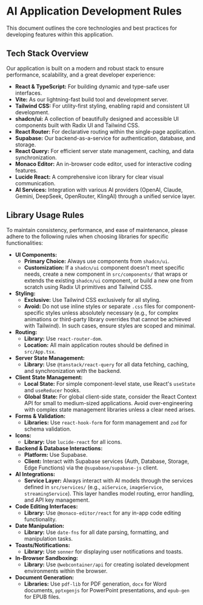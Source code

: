 # AI Application Development Rules

This document outlines the core technologies and best practices for developing features within this application.

## Tech Stack Overview

Our application is built on a modern and robust stack to ensure performance, scalability, and a great developer experience:

*   **React & TypeScript:** For building dynamic and type-safe user interfaces.
*   **Vite:** As our lightning-fast build tool and development server.
*   **Tailwind CSS:** For utility-first styling, enabling rapid and consistent UI development.
*   **shadcn/ui:** A collection of beautifully designed and accessible UI components built with Radix UI and Tailwind CSS.
*   **React Router:** For declarative routing within the single-page application.
*   **Supabase:** Our backend-as-a-service for authentication, database, and storage.
*   **React Query:** For efficient server state management, caching, and data synchronization.
*   **Monaco Editor:** An in-browser code editor, used for interactive coding features.
*   **Lucide React:** A comprehensive icon library for clear visual communication.
*   **AI Services:** Integration with various AI providers (OpenAI, Claude, Gemini, DeepSeek, OpenRouter, KlingAI) through a unified service layer.

## Library Usage Rules

To maintain consistency, performance, and ease of maintenance, please adhere to the following rules when choosing libraries for specific functionalities:

*   **UI Components:**
    *   **Primary Choice:** Always use components from `shadcn/ui`.
    *   **Customization:** If a `shadcn/ui` component doesn't meet specific needs, create a new component in `src/components/` that wraps or extends the existing `shadcn/ui` component, or build a new one from scratch using Radix UI primitives and Tailwind CSS.
*   **Styling:**
    *   **Exclusive:** Use Tailwind CSS exclusively for all styling.
    *   **Avoid:** Do not use inline styles or separate `.css` files for component-specific styles unless absolutely necessary (e.g., for complex animations or third-party library overrides that cannot be achieved with Tailwind). In such cases, ensure styles are scoped and minimal.
*   **Routing:**
    *   **Library:** Use `react-router-dom`.
    *   **Location:** All main application routes should be defined in `src/App.tsx`.
*   **Server State Management:**
    *   **Library:** Use `@tanstack/react-query` for all data fetching, caching, and synchronization with the backend.
*   **Client State Management:**
    *   **Local State:** For simple component-level state, use React's `useState` and `useReducer` hooks.
    *   **Global State:** For global client-side state, consider the React Context API for small to medium-sized applications. Avoid over-engineering with complex state management libraries unless a clear need arises.
*   **Forms & Validation:**
    *   **Libraries:** Use `react-hook-form` for form management and `zod` for schema validation.
*   **Icons:**
    *   **Library:** Use `lucide-react` for all icons.
*   **Backend & Database Interactions:**
    *   **Platform:** Use Supabase.
    *   **Client:** Interact with Supabase services (Auth, Database, Storage, Edge Functions) via the `@supabase/supabase-js` client.
*   **AI Integrations:**
    *   **Service Layer:** Always interact with AI models through the services defined in `src/services/` (e.g., `aiService`, `imageService`, `streamingService`). This layer handles model routing, error handling, and API key management.
*   **Code Editing Interfaces:**
    *   **Library:** Use `@monaco-editor/react` for any in-app code editing functionality.
*   **Date Manipulation:**
    *   **Library:** Use `date-fns` for all date parsing, formatting, and manipulation tasks.
*   **Toasts/Notifications:**
    *   **Library:** Use `sonner` for displaying user notifications and toasts.
*   **In-Browser Sandboxing:**
    *   **Library:** Use `@webcontainer/api` for creating isolated development environments within the browser.
*   **Document Generation:**
    *   **Libraries:** Use `pdf-lib` for PDF generation, `docx` for Word documents, `pptxgenjs` for PowerPoint presentations, and `epub-gen` for EPUB files.